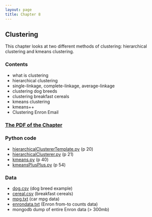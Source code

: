 ```yaml
---
layout: page
title: Chapter 8
---
```


## Clustering

This chapter looks at two different methods of clustering: hierarchical clustering and kmeans clustering.



### Contents

* what is clustering
* hierarchical clustering
* single-linkage, complete-linkage, average-linkage
* clustering dog breeds
* clustering breakfast cereals
* kmeans clustering
* kmeans++
* Clustering Enron Email

### [The PDF of the Chapter]({{site.baseurl}}assets/guideChapters/DataMining-ch8.pdf)

### Python code

* [hierarchicalClustererTemplate.py](https://raw.githubusercontent.com/zacharski/pg2dm-python/master/ch8/hierarchicalClustererTemplate.py) (p 20)
* [hierarchicalClusterer.py](https://raw.githubusercontent.com/zacharski/pg2dm-python/master/ch8/hierarchicalClusterer.py) (p 21)
* [kmeans.py](https://raw.githubusercontent.com/zacharski/pg2dm-python/master/ch8/kmeans.py) (p 40)
* [kmeansPlusPlus.py](https://raw.githubusercontent.com/zacharski/pg2dm-python/master/ch8/kmeansPlusPlus.py) (p 54)



### Data

* [dog.csv](https://raw.githubusercontent.com/zacharski/pg2dm-python/master/data/ch8/dog.csv) (dog breed example)
* [cereal.csv](https://raw.githubusercontent.com/zacharski/pg2dm-python/master/data/ch8/cereal.csv) (breakfast cereals)
* [mpg.txt](https://raw.githubusercontent.com/zacharski/pg2dm-python/master/data/ch8/mpg.txt) (car mpg data)
* [enrondata.txt](https://raw.githubusercontent.com/zacharski/pg2dm-python/master/data/ch8/enrondata.txt) (Enron from-to counts data)
* mongodb dump of entire Enron data (> 300mb)
